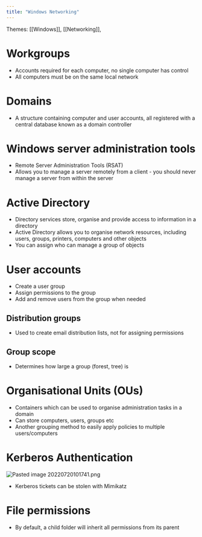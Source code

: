 ```yaml
---
title: "Windows Networking"
---
```

Themes: [[Windows]], [[Networking]], 

# Workgroups
- Accounts required for each computer, no single computer has control
- All computers must be on the same local network
# Domains
- A structure containing computer and user accounts, all registered with a central database known as a domain controller

# Windows server administration tools
- Remote Server Administration Tools (RSAT)
- Allows you to manage a server remotely from a client - you should never manage a server from within the server

# Active Directory
- Directory services store, organise and provide access to information in a directory
- Active Directory allows you to organise network resources, including users, groups, printers, computers and other objects
- You can assign who can manage a group of objects

# User accounts
- Create a user group
- Assign permissions to the group
- Add and remove users from the group when needed
## Distribution groups
- Used to create email distribution lists, not for assigning permissions
## Group scope
- Determines how large a group (forest, tree) is

# Organisational Units (OUs)
- Containers which can be used to organise administration tasks in a domain
- Can store computers, users, groups etc
- Another grouping method to easily apply policies to multiple users/computers

# Kerberos Authentication
![Pasted image 20220720101741.png](Pasted%20image%2020220720101741.png)
- Kerberos tickets can be stolen with Mimikatz

# File permissions
- By default, a child folder will inherit all permissions from its parent
